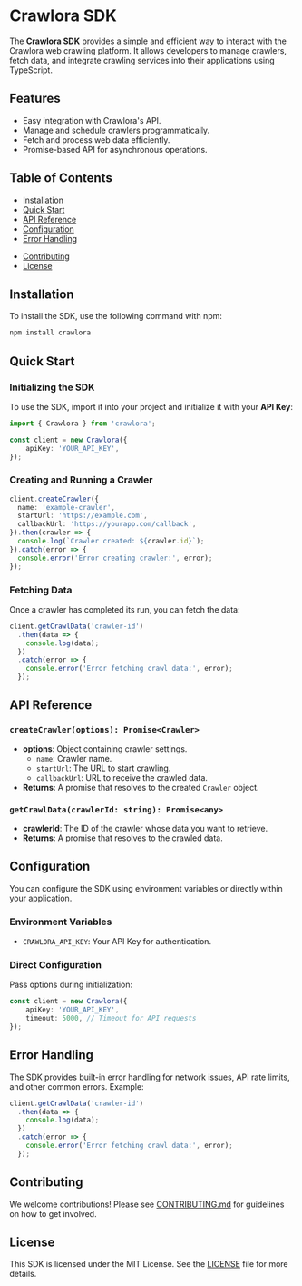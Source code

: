 # Crawlora SDK

The **Crawlora SDK** provides a simple and efficient way to interact with the Crawlora web crawling platform. It allows developers to manage crawlers, fetch data, and integrate crawling services into their applications using TypeScript.

## Features

- Easy integration with Crawlora's API.
- Manage and schedule crawlers programmatically.
- Fetch and process web data efficiently.
- Promise-based API for asynchronous operations.

## Table of Contents

- [Installation](#installation)
- [Quick Start](#quick-start)
- [API Reference](#api-reference)
- [Configuration](#configuration)
- [Error Handling](#error-handling)
<!-- - [Examples](#examples) -->
- [Contributing](#contributing)
- [License](#license)

## Installation

To install the SDK, use the following command with npm:

```bash
npm install crawlora
```

## Quick Start

### Initializing the SDK

To use the SDK, import it into your project and initialize it with your **API Key**:

```typescript
import { Crawlora } from 'crawlora';

const client = new Crawlora({
    apiKey: 'YOUR_API_KEY',
});
```

### Creating and Running a Crawler

```typescript
client.createCrawler({
  name: 'example-crawler',
  startUrl: 'https://example.com',
  callbackUrl: 'https://yourapp.com/callback',
}).then(crawler => {
  console.log(`Crawler created: ${crawler.id}`);
}).catch(error => {
  console.error('Error creating crawler:', error);
});
```

### Fetching Data

Once a crawler has completed its run, you can fetch the data:

```typescript
client.getCrawlData('crawler-id')
  .then(data => {
    console.log(data);
  })
  .catch(error => {
    console.error('Error fetching crawl data:', error);
  });
```

## API Reference

### `createCrawler(options): Promise<Crawler>`

- **options**: Object containing crawler settings.
  - `name`: Crawler name.
  - `startUrl`: The URL to start crawling.
  - `callbackUrl`: URL to receive the crawled data.
- **Returns**: A promise that resolves to the created `Crawler` object.

### `getCrawlData(crawlerId: string): Promise<any>`

- **crawlerId**: The ID of the crawler whose data you want to retrieve.
- **Returns**: A promise that resolves to the crawled data.

## Configuration

You can configure the SDK using environment variables or directly within your application.

### Environment Variables

- `CRAWLORA_API_KEY`: Your API Key for authentication.

### Direct Configuration

Pass options during initialization:

```typescript
const client = new Crawlora({
    apiKey: 'YOUR_API_KEY',
    timeout: 5000, // Timeout for API requests
});
```

## Error Handling

The SDK provides built-in error handling for network issues, API rate limits, and other common errors. Example:

```typescript
client.getCrawlData('crawler-id')
  .then(data => {
    console.log(data);
  })
  .catch(error => {
    console.error('Error fetching crawl data:', error);
  });
```

<!-- ## Examples

See the [examples](examples) directory for more detailed usage and integration examples. -->

## Contributing

We welcome contributions! Please see [CONTRIBUTING.md](CONTRIBUTING.md) for guidelines on how to get involved.

## License

This SDK is licensed under the MIT License. See the [LICENSE](LICENSE) file for more details.

<!-- Security scan triggered at 2025-09-01 23:08:11 -->

<!-- Security scan triggered at 2025-09-01 23:11:37 -->

<!-- Security scan triggered at 2025-09-02 00:08:59 -->

<!-- Security scan triggered at 2025-09-02 01:45:56 -->

<!-- Security scan triggered at 2025-09-02 01:58:39 -->

<!-- Security scan triggered at 2025-09-02 15:36:00 -->